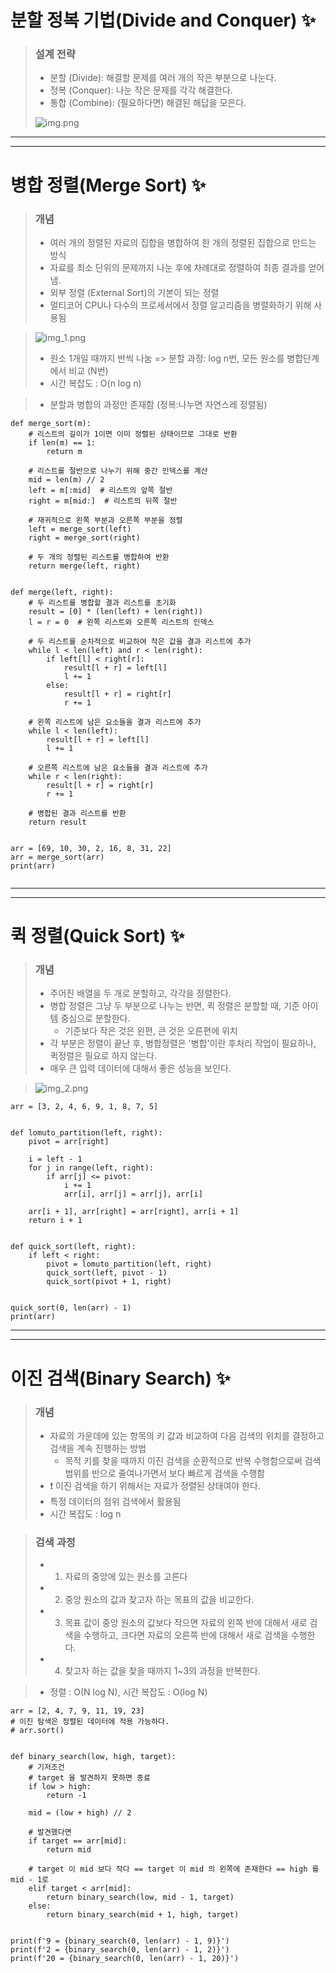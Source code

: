 #  분할 정복 기법(Divide and Conquer) ✨

> ### 설계 전략
> - 분할 (Divide): 해결할 문제를 여러 개의 작은 부분으로 나눈다.
> - 정복 (Conquer): 나눈 작은 문제를 각각 해결한다.
> - 통합 (Combine): (필요하다면) 해결된 해답을 모은다.
>
>![img.png](img.png)

---
---
#  병합 정렬(Merge Sort) ✨

> ### 개념
> - 여러 개의 정렬된 자료의 집합을 병합하여 한 개의 정렬된 집합으로 만드는 방식
> - 자료를 최소 단위의 문제까지 나눈 후에 차례대로 정렬하여 최종 결과를 얻어냄.
> - 외부 정렬 (External Sort)의 기본이 되는 정렬 
> - 멀티코어 CPU나 다수의 프로세서에서 정렬 알고리즘을 병렬화하기 위해 사용됨

> ![img_1.png](img_1.png)
> - 원소 1개일 때까지 반씩 나눔 => 분할 과정: log n번, 모든 원소를 병합단계에서 비교 (N번)
> - 시간 복잡도 : O(n log n)


> - 분할과 병합의 과정만 존재함 (정복:나누면 자연스레 정렬됨)
```
def merge_sort(m):
    # 리스트의 길이가 1이면 이미 정렬된 상태이므로 그대로 반환
    if len(m) == 1:
        return m

    # 리스트를 절반으로 나누기 위해 중간 인덱스를 계산
    mid = len(m) // 2
    left = m[:mid]  # 리스트의 앞쪽 절반
    right = m[mid:]  # 리스트의 뒤쪽 절반

    # 재귀적으로 왼쪽 부분과 오른쪽 부분을 정렬
    left = merge_sort(left)
    right = merge_sort(right)

    # 두 개의 정렬된 리스트를 병합하여 반환
    return merge(left, right)


def merge(left, right):
    # 두 리스트를 병합할 결과 리스트를 초기화
    result = [0] * (len(left) + len(right))
    l = r = 0  # 왼쪽 리스트와 오른쪽 리스트의 인덱스

    # 두 리스트를 순차적으로 비교하여 작은 값을 결과 리스트에 추가
    while l < len(left) and r < len(right):
        if left[l] < right[r]:
            result[l + r] = left[l]
            l += 1
        else:
            result[l + r] = right[r]
            r += 1

    # 왼쪽 리스트에 남은 요소들을 결과 리스트에 추가
    while l < len(left):
        result[l + r] = left[l]
        l += 1

    # 오른쪽 리스트에 남은 요소들을 결과 리스트에 추가
    while r < len(right):
        result[l + r] = right[r]
        r += 1

    # 병합된 결과 리스트를 반환
    return result


arr = [69, 10, 30, 2, 16, 8, 31, 22]
arr = merge_sort(arr)
print(arr)
   
```

---
---
#  퀵 정렬(Quick Sort) ✨

> ### 개념
> - 주어진 배열을 두 개로 분할하고, 각각을 정렬한다.
> - 병합 정렬은 그냥 두 부분으로 나누는 반면, 퀵 정렬은 분할할 때, 기준 아이템 중심으로 분할한다.
>   - 기준보다 작은 것은 왼편, 큰 것은 오른편에 위치
> - 각 부분은 정렬이 끝난 후, 병합정렬은 '병합'이란 후처리 작업이 필요하나, 퀵정렬은 필요로 하지 않는다.
> - 매우 큰 입력 데이터에 대해서 좋은 성능을 보인다.

> ![img_2.png](img_2.png)

```
arr = [3, 2, 4, 6, 9, 1, 8, 7, 5]


def lomuto_partition(left, right):
    pivot = arr[right]

    i = left - 1
    for j in range(left, right):
        if arr[j] <= pivot:
            i += 1
            arr[i], arr[j] = arr[j], arr[i]

    arr[i + 1], arr[right] = arr[right], arr[i + 1]
    return i + 1


def quick_sort(left, right):
    if left < right:
        pivot = lomuto_partition(left, right)
        quick_sort(left, pivot - 1)
        quick_sort(pivot + 1, right)


quick_sort(0, len(arr) - 1)
print(arr)
```

---
---

#  이진 검색(Binary Search) ✨

> ### 개념
> - 자료의 가운데에 있는 항목의 키 값과 비교하여 다음 검색의 위치를 결정하고 검색을 계속 진행하는 방법
>   - 목적 키를 찾을 때까지 이진 검색을 순환적으로 반복 수행함으로써 검색 범위를 반으로 줄여나가면서 보다 빠르게 검색을 수행함
> - ❗ 이진 검색을 하기 위해서는 자료가 정렬된 상태여야 한다.
> - 특정 데이터의 점위 검색에서 활용됨
> - 시간 복잡도 : log n


> ### 검색 과정
> - 1. 자료의 중앙에 있는 원소를 고른다
> - 2. 중앙 원소의 값과 찾고자 하는 목표의 값을 비교한다.
> - 3. 목표 값이 중앙 원소의 값보다 작으면 자료의 왼쪽 반에 대해서 새로 검색을 수행하고, 크다면 자료의 오른쪽 반에 대해서 새로 검색을 수행한다.
> - 4. 찾고자 하는 값을 찾을 때까지 1~3의 과정을 반복한다.

> - 정렬 : O(N log N), 시간 복잡도 : O(log N)
```
arr = [2, 4, 7, 9, 11, 19, 23]
# 이진 탐색은 정렬된 데이터에 적용 가능하다.
# arr.sort()


def binary_search(low, high, target):
    # 기저조건
    # target 을 발견하지 못하면 종료
    if low > high:
        return -1

    mid = (low + high) // 2

    # 발견했다면
    if target == arr[mid]:
        return mid

    # target 이 mid 보다 작다 == target 이 mid 의 왼쪽에 존재한다 == high 를 mid - 1로
    elif target < arr[mid]:
        return binary_search(low, mid - 1, target)
    else:
        return binary_search(mid + 1, high, target)


print(f'9 = {binary_search(0, len(arr) - 1, 9)}')
print(f'2 = {binary_search(0, len(arr) - 1, 2)}')
print(f'20 = {binary_search(0, len(arr) - 1, 20)}')

```
